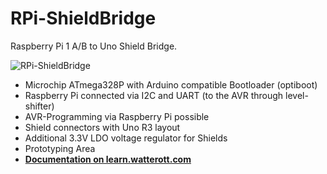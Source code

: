 # RPi-ShieldBridge
Raspberry Pi 1 A/B to Uno Shield Bridge.

![RPi-ShieldBridge](https://github.com/watterott/RPi-ShieldBridge/raw/master/hardware/RPi-ShieldBridge_v11.jpg)

* Microchip ATmega328P with Arduino compatible Bootloader (optiboot)
* Raspberry Pi connected via I2C and UART (to the AVR through level-shifter)
* AVR-Programming via Raspberry Pi possible
* Shield connectors with Uno R3 layout
* Additional 3.3V LDO voltage regulator for Shields
* Prototyping Area
* **[Documentation on learn.watterott.com](http://learn.watterott.com/rpi-shieldbridge/)**
